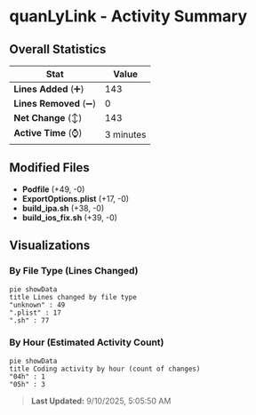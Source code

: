 # quanLyLink - Activity Summary 

## Overall Statistics

| Stat                   | Value                                                             |
| ---------------------- | ----------------------------------------------------------------- |
| **Lines Added** (➕)   | 143                                          |
| **Lines Removed** (➖) | 0                                        |
| **Net Change** (↕)    | 143                |
| **Active Time** (⌚)   | 3 minutes |


## Modified Files
- **Podfile** (+49, -0)
- **ExportOptions.plist** (+17, -0)
- **build_ipa.sh** (+38, -0)
- **build_ios_fix.sh** (+39, -0)

## Visualizations

### By File Type (Lines Changed)

```mermaid
pie showData
title Lines changed by file type
"unknown" : 49
".plist" : 17
".sh" : 77
```

### By Hour (Estimated Activity Count)

```mermaid
pie showData
title Coding activity by hour (count of changes)
"04h" : 1
"05h" : 3
```


> **Last Updated:** 9/10/2025, 5:05:50 AM